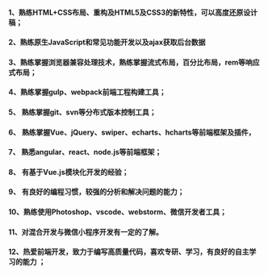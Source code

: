 #### 1、熟练HTML+CSS布局、重构及HTML5及CSS3的新特性，可以高度还原设计稿；

#### 2、熟练原生JavaScript和常见功能开发以及ajax获取后台数据

#### 3、熟练掌握浏览器兼容处理技术，熟练掌握流式布局，百分比布局，rem等响应式布局；

#### 4、熟练掌握gulp、webpack前端工程构建工具；

#### 5、 熟练掌握git、svn等分布式版本控制工具；

#### 6、 熟练掌握Vue、jQuery、swiper、echarts、hcharts等前端框架及插件，

#### 7、 熟悉angular、react、node.js等前端框架；

#### 8、 有基于Vue.js模块化开发的经验；

#### 9、 有良好的编程习惯，较强的分析和解决问题的能力；

#### 10、熟练使用Photoshop、vscode、webstorm、微信开发者工具；

#### 11、对混合开发与微信小程序开发有一定的了解。

#### 12、热爱前端开发，致力于编写高质量代码，喜欢专研、学习，有良好的自主学习的能力 ；